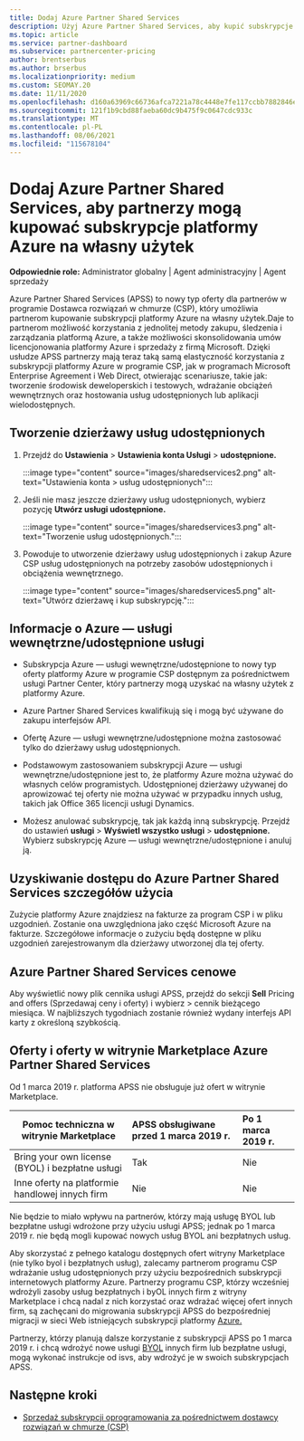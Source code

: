 ```yaml
---
title: Dodaj Azure Partner Shared Services
description: Użyj Azure Partner Shared Services, aby kupić subskrypcje platformy Azure na własny użytek oraz uzyskać ujednoliconą metodę zakupu i śledzenia platformy Azure oraz zarządzania nimi.
ms.topic: article
ms.service: partner-dashboard
ms.subservice: partnercenter-pricing
author: brentserbus
ms.author: brserbus
ms.localizationpriority: medium
ms.custom: SEOMAY.20
ms.date: 11/11/2020
ms.openlocfilehash: d160a63969c66736afca7221a78c4448e7fe117ccbb7882846ed7bad22002df5
ms.sourcegitcommit: 121f1b9cbd88faeba60dc9b475f9c0647cdc933c
ms.translationtype: MT
ms.contentlocale: pl-PL
ms.lasthandoff: 08/06/2021
ms.locfileid: "115678104"
---
```

# <a name="add-azure-partner-shared-services-so-partners-can-buy-azure-subscriptions-for-their-own-use"></a>Dodaj Azure Partner Shared Services, aby partnerzy mogą kupować subskrypcje platformy Azure na własny użytek

**Odpowiednie role:** Administrator globalny | Agent administracyjny | Agent sprzedaży

Azure Partner Shared Services (APSS) to nowy typ oferty dla partnerów w programie Dostawca rozwiązań w chmurze (CSP), który umożliwia partnerom kupowanie subskrypcji platformy Azure na własny użytek.Daje to partnerom możliwość korzystania z jednolitej metody zakupu, śledzenia i zarządzania platformą Azure, a także możliwości skonsolidowania umów licencjonowania platformy Azure i sprzedaży z firmą Microsoft. Dzięki usłudze APSS partnerzy mają teraz taką samą elastyczność korzystania z subskrypcji platformy Azure w programie CSP, jak w programach Microsoft Enterprise Agreement i Web Direct, otwierając scenariusze, takie jak: tworzenie środowisk deweloperskich i testowych, wdrażanie obciążeń wewnętrznych oraz hostowania usług udostępnionych lub aplikacji wielodostępnych.  

## <a name="create-the-shared-services-tenant"></a>Tworzenie dzierżawy usług udostępnionych

1. Przejdź do **Ustawienia**  >  **Ustawienia konta Usługi**  >  **udostępnione.**

   :::image type="content" source="images/sharedservices2.png" alt-text="Ustawienia konta > usług udostępnionych":::

2. Jeśli nie masz jeszcze dzierżawy usług udostępnionych, wybierz pozycję **Utwórz usługi udostępnione.**

   :::image type="content" source="images/sharedservices3.png" alt-text="Tworzenie usług udostępnionych.":::

3. Powoduje to utworzenie dzierżawy usług udostępnionych i zakup Azure CSP usług udostępnionych na potrzeby zasobów udostępnionych i obciążenia wewnętrznego.

   :::image type="content" source="images/sharedservices5.png" alt-text="Utwórz dzierżawę i kup subskrypcję.":::

## <a name="about-the-azure--internalshared-services-offer"></a>Informacje o Azure — usługi wewnętrzne/udostępnione usługi

- Subskrypcja Azure — usługi wewnętrzne/udostępnione to nowy typ oferty platformy Azure w programie CSP dostępnym za pośrednictwem usługi Partner Center, który partnerzy mogą uzyskać na własny użytek z platformy Azure.

- Azure Partner Shared Services kwalifikują się i mogą być używane do zakupu interfejsów API.

- Ofertę Azure — usługi wewnętrzne/udostępnione można zastosować tylko do dzierżawy usług udostępnionych.

- Podstawowym zastosowaniem subskrypcji Azure — usługi wewnętrzne/udostępnione jest to, że platformy Azure można używać do własnych celów programistych. Udostępnionej dzierżawy używanej do aprowizować tej oferty nie można używać w przypadku innych usług, takich jak Office 365 licencji usługi Dynamics.

- Możesz anulować subskrypcję, tak jak każdą inną subskrypcję. Przejdź do ustawień **usługi**  >  **Wyświetl wszystko usługi**  >  **udostępnione.** Wybierz subskrypcję Azure — usługi wewnętrzne/udostępnione i anuluj ją.

## <a name="accessing-azure-partner-shared-services-consumption-details"></a>Uzyskiwanie dostępu do Azure Partner Shared Services szczegółów użycia

Zużycie platformy Azure znajdziesz na fakturze za program CSP i w pliku uzgodnień. Zostanie ona uwzględniona jako część Microsoft Azure na fakturze. Szczegółowe informacje o zużyciu będą dostępne w pliku uzgodnień zarejestrowanym dla dzierżawy utworzonej dla tej oferty.

## <a name="azure-partner-shared-services-pricing"></a>Azure Partner Shared Services cenowe

Aby wyświetlić nowy plik cennika usługi APSS, przejdź do sekcji **Sell** Pricing and offers (Sprzedawaj ceny i oferty) i wybierz  >   cennik bieżącego miesiąca. W najbliższych tygodniach zostanie również wydany interfejs API karty z określoną szybkością.

## <a name="marketplace-offers-and-azure-partner-shared-services"></a>Oferty i oferty w witrynie Marketplace Azure Partner Shared Services

Od 1 marca 2019 r. platforma APSS nie obsługuje już ofert w witrynie Marketplace.

|**Pomoc techniczna w witrynie Marketplace**   |**APSS obsługiwane przed 1 marca 2019 r.**|**Po 1 marca 2019 r.**|
|---------------------------|:----------------------------|:-------------------|
|Bring your own license (BYOL) i bezpłatne usługi   | Tak   | Nie|
|Inne oferty na platformie handlowej innych firm   | Nie   |Nie|

Nie będzie to miało wpływu na partnerów, którzy mają usługę BYOL lub bezpłatne usługi wdrożone przy użyciu usługi APSS; jednak po 1 marca 2019 r. nie będą mogli kupować nowych usług BYOL ani bezpłatnych usług.

Aby skorzystać z pełnego katalogu dostępnych ofert witryny Marketplace (nie tylko byol i bezpłatnych usług), zalecamy partnerom programu CSP wdrażanie usług udostępnionych przy użyciu bezpośrednich subskrypcji internetowych platformy Azure.  Partnerzy programu CSP, którzy wcześniej wdrożyli zasoby usług bezpłatnych i byOL innych firm z witryny Marketplace i chcą nadal z nich korzystać oraz wdrażać więcej ofert innych firm, są zachęcani do migrowania subskrypcji APSS do bezpośredniej migracji w sieci Web istniejących subskrypcji platformy [Azure.](/azure/cloud-solution-provider/migration/migration#migrating-existing-azure-subscriptions)

Partnerzy, którzy planują dalsze korzystanie z subskrypcji APSS po 1 marca 2019 r. i chcą wdrożyć nowe usługi [BYOL](https://azuremarketplace.microsoft.com/marketplace/apps?filters=byol) innych firm lub bezpłatne usługi, mogą wykonać instrukcje od isvs, aby wdrożyć je w swoich subskrypcjach APSS.

## <a name="next-steps"></a>Następne kroki

- [Sprzedaż subskrypcji oprogramowania za pośrednictwem dostawcy rozwiązań w chmurze (CSP)](csp-software-subscriptions.md)
